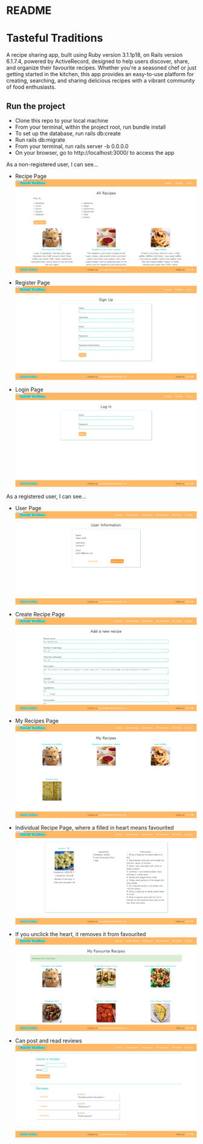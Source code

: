 # README

# Tasteful Traditions 

A recipe sharing app, built using Ruby version 3.1.1p18, on Rails version 6.1.7.4, powered by ActiveRecord, designed to help users discover, share, and organize their favourite recipes. Whether you're a seasoned chef or just getting started in the kitchen, this app provides an easy-to-use platform for creating, searching, and sharing delicious recipes with a vibrant community of food enthusiasts.

## Run the project

* Clone this repo to your local machine
* From your terminal, within the project root, run bundle install
* To set up the database, run rails db:create
* Run rails db:migrate
* From your terminal, run rails server -b 0.0.0.0
* On your browser, go to http://localhost:3000/ to access the app


As a non-registered user, I can see...
* Recipe Page
![Recipes](images/recipes.png)

* Register Page
![Register](images/register.png)

* Login Page 
![Login](images/login.png)

As a registered user, I can see...
* User Page
![User Page](images/userProfile.png)

* Create Recipe Page 
![Create Recipe](images/createRecipe.png)

* My Recipes Page 
![My Recipes](images/myRecipe.png)

* Individual Recipe Page, where a filled in heart means favourited
![Recipe Page](images/recipePage.png)

* If you unclick the heart, it removes it from favourited 
![Removed Favourites](images/removed.png)

* Can post and read reviews
![Reviews](images/reviews.png)



<!-- This README would normally document whatever steps are necessary to get the
application up and running.

Things you may want to cover:

* Ruby version

* System dependencies

* Configuration

* Database creation

* Database initialization

* How to run the test suite

* Services (job queues, cache servers, search engines, etc.)

* Deployment instructions

* ... -->

